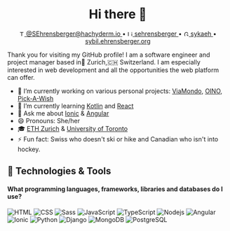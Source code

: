<h1 align="center">Hi there 👋</h1>
<p align="center">
  <a href="https://hachyderm.io/@SEhrensberger" target="_blank">
    <img src="https://cdn.jsdelivr.net/npm/simple-icons@3.0.1/icons/mastodon.svg" alt="Twitter" height="12px"> @SEhrensberger@hachyderm.io
  </a>
  •
  <a href="https://www.linkedin.com/in/sehrensberger/en" target="_blank">
    <img src="https://cdn.jsdelivr.net/npm/simple-icons@3.0.1/icons/linkedin.svg" alt="LinkedIn" height="12px"> sehrensberger
  </a>
  •
  <a href="https://gitlab.com/sykaeh" target="_blank">
    <img src="https://cdn.jsdelivr.net/npm/simple-icons@3.0.1/icons/gitlab.svg" alt="GitLab" height="12px"> sykaeh
  </a>
  •
  <a href="https://sybil.ehrensberger.org" target="_blank">
    sybil.ehrensberger.org
  </a>
</p>

Thank you for visiting my GitHub profile! I am a software engineer and project manager based in📍 Zurich,🇨🇭 Switzerland. I am especially interested in web development and all the opportunities the web platform can offer.

- 🔭 I’m currently working on various personal projects: [ViaMondo](https://viamondoapp.com), [OINO](https://oino.ehrensberger.org), [Pick-A-Wish](https://pick-a-wish.ehrensberger.org)
- 🌱 I’m currently learning [Kotlin](https://kotlinlang.org/) and [React](https://reactjs.org/)
- 💬 Ask me about [Ionic](https://ionicframework.com/) & [Angular](https://angular.io/)
- 😄 Pronouns: She/her
- 🎓 [ETH Zurich](https://ethz.ch) & [University of Toronto](https://www.utoronto.ca/)
- ⚡ Fun fact: Swiss who doesn't ski or hike and Canadian who isn't into hockey.

## 🔧 Technologies & Tools

#### What programming languages, frameworks, libraries and databases do I use?
<p>
  <img alt="HTML" src="https://img.shields.io/badge/-HTML5-E34F26?style=for-the-badge&logo=html5&logoColor=white" />
  <img alt="CSS" src="https://img.shields.io/badge/-CSS-1572B6?style=for-the-badge&logo=css3&logoColor=white" />
  <img alt="Sass" src="https://img.shields.io/badge/-Sass-CC6699?style=for-the-badge&logo=sass&logoColor=white" />
  <img alt="JavaScript" src="https://img.shields.io/badge/-JavaScript-F7DF1E?style=for-the-badge&logo=javascript&logoColor=black" />
  <img alt="TypeScript" src="https://img.shields.io/badge/-TypeScript-007ACC?style=for-the-badge&logo=typescript&logoColor=white" />
  <img alt="Nodejs" src="https://img.shields.io/badge/-Nodejs-43853d?style=for-the-badge&logo=Node.js&logoColor=white" />
  <img alt="Angular" src="https://img.shields.io/badge/-Angular-DD0031?style=for-the-badge&logo=angular&logoColor=white" />
  <img alt="Ionic" src="https://img.shields.io/badge/-Ionic-3880FF?style=for-the-badge&logo=ionic&logoColor=white" />
  <img alt="Python" src="https://img.shields.io/badge/-Python-3776AB?style=for-the-badge&logo=python&logoColor=white" />
  <img alt="Django" src="https://img.shields.io/badge/-Django-092E20?style=for-the-badge&logo=django&logoColor=white" />
  <img alt="MongoDB" src="https://img.shields.io/badge/-MongoDB-13aa52?style=for-the-badge&logo=mongodb&logoColor=white" />
  <img alt="PostgreSQL" src="https://img.shields.io/badge/-PostgreSQL-336791?style=for-the-badge&logo=postgresql&logoColor=white" />
</p>

<!-- Great resources for these badges https://shields.io/ in combination with https://simpleicons.org -->
